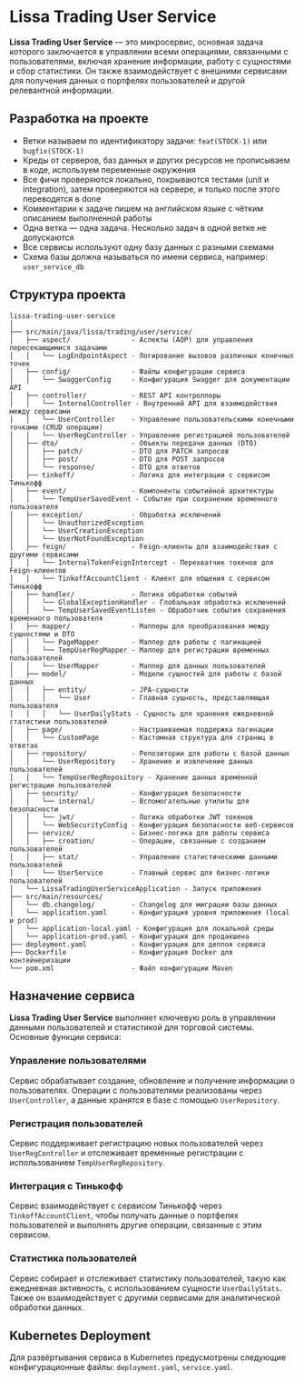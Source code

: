 # Lissa Trading User Service

**Lissa Trading User Service** — это микросервис, основная задача которого заключается в управлении
всеми операциями, связанными с пользователями, включая хранение информации, работу с сущностями и сбор статистики. Он
также взаимодействует с внешними сервисами для получения данных о портфелях пользователей и другой релевантной
информации.

## Разработка на проекте

- Ветки называем по идентификатору задачи: `feat(STOCK-1)` или `bugfix(STOCK-1)`
- Креды от серверов, баз данных и других ресурсов не прописываем в коде, используем переменные окружения
- Все фичи проверяются локально, покрываются тестами (unit и integration), затем проверяются на сервере, и только после
  этого переводятся в done
- Комментарии к задаче пишем на английском языке с чётким описанием выполненной работы
- Одна ветка — одна задача. Несколько задач в одной ветке не допускаются
- Все сервисы используют одну базу данных с разными схемами
- Схема базы должна называться по имени сервиса, например: `user_service_db`

## Структура проекта

```text
lissa-trading-user-service
│
├── src/main/java/lissa/trading/user/service/
│   ├── aspect/               - Аспекты (AOP) для управления пересекающимися задачами
│   │   └── LogEndpointAspect - Логирование вызовов различных конечных точек
│   ├── config/               - Файлы конфигурации сервиса
│   │   └── SwaggerConfig     - Конфигурация Swagger для документации API
│   ├── controller/           - REST API контроллеры
│   │   └── InternalController - Внутренний API для взаимодействия между сервисами
│   │   └── UserController    - Управление пользовательскими конечными точками (CRUD операции)
│   │   └── UserRegController - Управление регистрацией пользователей
│   ├── dto/                  - Объекты передачи данных (DTO)
│   │   ├── patch/            - DTO для PATCH запросов
│   │   ├── post/             - DTO для POST запросов
│   │   └── response/         - DTO для ответов
│   ├── tinkoff/              - Логика для интеграции с сервисом Тинькофф
│   ├── event/                - Компоненты событийной архитектуры
│   │   └── TempUserSavedEvent - Событие при сохранении временного пользователя
│   ├── exception/            - Обработка исключений
│   │   └── UnauthorizedException
│   │   └── UserCreationException
│   │   └── UserNotFoundException
│   ├── feign/                - Feign-клиенты для взаимодействия с другими сервисами
│   │   └── InternalTokenFeignIntercept - Перехватчик токенов для Feign-клиентов
│   │   └── TinkoffAccountClient - Клиент для общения с сервисом Тинькофф
│   ├── handler/              - Логика обработки событий
│   │   └── GlobalExceptionHandler - Глобальная обработка исключений
│   │   └── TempUserSavedEventListen - Обработчик события сохранения временного пользователя
│   ├── mapper/               - Мапперы для преобразования между сущностями и DTO
│   │   └── PageMapper        - Маппер для работы с пагинацией
│   │   └── TempUserRegMapper - Маппер для регистрации временных пользователей
│   │   └── UserMapper        - Маппер для данных пользователей
│   ├── model/                - Модели сущностей для работы с базой данных
│   │   ├── entity/           - JPA-сущности
│   │   │   └── User          - Главная сущность, представляющая пользователя
│   │   │   └── UserDailyStats - Сущность для хранения ежедневной статистики пользователей
│   ├── page/                 - Настраиваемая поддержка пагинации
│   │   └── CustomPage        - Кастомная структура для страниц в ответах
│   ├── repository/           - Репозитории для работы с базой данных
│   │   └── UserRepository    - Хранение и извлечение данных пользователей
│   │   └── TempUserRegRepository - Хранение данных временной регистрации пользователей
│   ├── security/             - Конфигурация безопасности
│   │   └── internal/         - Вспомогательные утилиты для безопасности
│   │   └── jwt/              - Логика обработки JWT токенов
│   │   └── WebSecurityConfig - Конфигурация безопасности веб-сервисов
│   ├── service/              - Бизнес-логика для работы сервиса
│   │   ├── creation/         - Операции, связанные с созданием пользователей
│   │   ├── stat/             - Управление статистическими данными пользователей
│   │   └── UserService       - Главный сервис для бизнес-логики пользователей
│   └── LissaTradingUserServiceApplication - Запуск приложения
├── src/main/resources/
│   └── db.changelog/         - Changelog для миграции базы данных
│   └── application.yaml      - Конфигурация уровня приложения (local и prod)
│   └── application-local.yaml - Конфигурация для локальной среды
│   └── application-prod.yaml - Конфигурация для продакшена
├── deployment.yaml           - Конфигурация для деплоя сервиса
├── Dockerfile                - Конфигурация Docker для контейнеризации
└── pom.xml                   - Файл конфигурации Maven
```

## Назначение сервиса

**Lissa Trading User Service** выполняет ключевую роль в управлении данными пользователей и статистикой для торговой
системы. Основные функции сервиса:

### Управление пользователями

Сервис обрабатывает создание, обновление и получение информации о пользователях. Операции с пользователями реализованы
через `UserController`, а данные хранятся в базе с помощью `UserRepository`.

### Регистрация пользователей

Сервис поддерживает регистрацию новых пользователей через `UserRegController` и отслеживает временные регистрации с
использованием `TempUserRegRepository`.

### Интеграция с Тинькофф

Сервис взаимодействует с сервисом Тинькофф через `TinkoffAccountClient`, чтобы получать данные о портфелях пользователей
и выполнять другие операции, связанные с этим сервисом.

### Статистика пользователей

Сервис собирает и отслеживает статистику пользователей, такую как ежедневная активность, с использованием сущности
`UserDailyStats`. Также он взаимодействует с другими сервисами для аналитической обработки данных.

## Kubernetes Deployment

Для развёртывания сервиса в Kubernetes предусмотрены следующие конфигурационные файлы:
`deployment.yaml`, `service.yaml`.